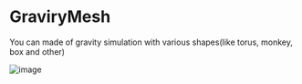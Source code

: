 # GraviryMesh

You can made of gravity simulation with various shapes(like torus, monkey, box and other)

![image](https://user-images.githubusercontent.com/47187489/207176215-39d9fd9e-79b5-4524-85ab-9af33c3cf15d.png)
